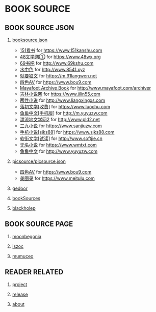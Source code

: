 BOOK SOURCE
===========

BOOK SOURCE JSON
----------------

1. [booksource.json](booksource/booksource.json)

    * [151看书](booksource/151kanshu.com.json)
        for <https://www.151kanshu.com>
    * [48文学网①](booksource/48wx.org.json)
        for <https://www.48wx.org>
    * [69书吧](booksource/69kshu.com.json)
        for <http://www.69kshu.com>
    * [水中色](booksource/8541.xyz.json)
        for <http://www.8541.xyz>
    * [就要狼文](booksource/91langwen.net.json)
        for <https://m.91langwen.net>
    * [四色AV](booksource/bou9.com.json)
        for <https://www.bou9.com>
    * [Mayafoot Archive Book](booksource/discuz_archiver.json)
        for <http://www.mayafoot.com/archiver>
    * [吉林小说网](booksource/jilin55.com.json)
        for <https://www.jilin55.com>
    * [两性小说](booksource/liangxingxs.com.json)
        for <http://www.liangxingxs.com>
    * [落初文学[收费]](booksource/luochu.com.json)
        for <https://www.luochu.com>
    * [鱼鱼中文[手机版]](booksource/m.yuyuzw.com.json)
        for <http://m.yuyuzw.com>
    * [漂流地文学网2](booksource/pld2.net.json)
        for <http://www.pld2.net>
    * [三九小说](booksource/sanjiuzw.com.json)
        for <https://www.sanjiuzw.com>
    * [手机小说[sjks88]](booksource/sjks88.com.json)
        for <https://www.sjks88.com>
    * [软街文学[试读]](booksource/softjie.cn.json)
        for <http://www.softjie.cn>
    * [无名小说](booksource/wmtxt.com.json)
        for <https://www.wmtxt.com>
    * [鱼鱼中文](booksource/yuyuzw.com.json)
        for <http://www.yuyuzw.com>

2. [picsource/picsource.json](booksource/picsource/picsource.json)

    * [四色AV](booksource/picsource/picsource/bou9.com.json)
        for <https://www.bou9.com>
    * [美图录](booksource/picsource/picsource/meitulu.com.json)
        for <https://www.meitulu.com>


3. [gedoor](https://gedoor.github.io/MyBookshelf/bookSource.json)
4. [bookSources](https://booksources.github.io)
5. [blackholep](https://blackholep.github.io/20190815set1)

BOOK SOURCE PAGE
----------------

1. [moonbegonia](https://moonbegonia.github.io/Source/)

2. [iszoc](http://ku.iszoc.com)

3. [mumuceo](http://ku.mumuceo.com)

READER RELATED
--------------

1. [project](https://github.com/gedoor/MyBookshelf)

2. [release](https://www.coolapk.com/apk/com.gedoor.moneybook)

3. [about](https://gedoor.github.io/MyBookshelf/)
